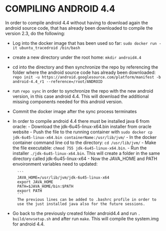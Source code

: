 # COMPILING ANDROID 4.4

In order to compile android 4.4 without having to download again the
android source code, that has already been downloaded to compile the
version 2.3, do the following:

- Log into the docker image that has been used so far: `sudo docker
  run -it ubuntu_tracedroid /bin/bash`
- create a new directory under the root home: `mkdir android4.4`
- cd into the directory and then synchronize the repo by referencing
  the folder where the android source code has already been
  downloaded: `repo init -u
  https://android.googlesource.com/platform/manifest -b android-4.4_r1
  --reference=/root/ANDROID`
- run `repo sync` in order to synchronize the repo with the new
  android version, in this case android 4.4. This will download the
  additional missing components needed for this android version.
- Commit the docker image after the sync process terminates 
- In order to compile android 4.4 there must be installed java 6 from
  oracle: 
	  - Download the jdk-6u45-linux-x64.bin installer from oracle
        website
	  - Push the file to the running container with `sudo docker cp
        jdk-6u45-linux-x64.bin containerName:/usr/lib/jvm/`
	  - In the docker container command line cd to the directory: `cd
        /usr/lib/jvm/`
	  - Make the file executable: `chmod 755 jdk-6u45-linux-x64.bin`. 
	  - Run the installer `./jdk-6u45-linux-x64.bin`. This will create
        a folder in the same directory called jdk-6u45-linux-x64
	  - Now the JAVA_HOME and PATH envoironment variables need to
        updated: 
		
		```
		JAVA_HOME=/usr/lib/jvm/jdk-6u45-linux-x64
		export JAVA_HOME
		PATH=$JAVA_HOME/bin:$PATH
		export PATH
		```
		The previous lines can be added to .bashrc profile in order to
		use the just installed java also for the future sessions.
- Go back to the previously created folder android4.4 and run
  `. build/envsetup.sh` and after run `make`. This will compile the
  system.img for android 4.4.
